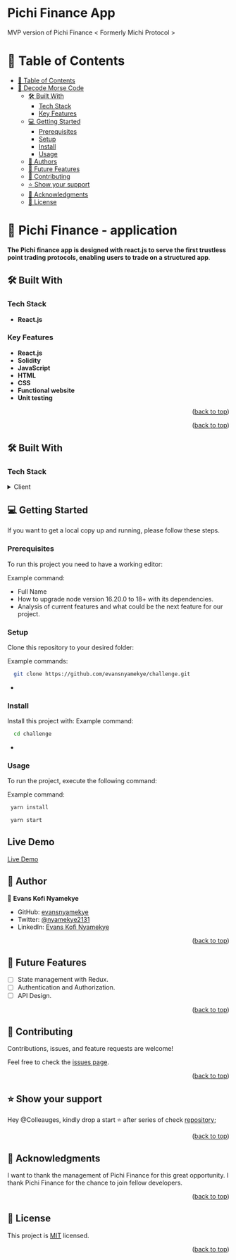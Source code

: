 # Pichi Finance App 

MVP version of Pichi Finance < Formerly Michi Protocol >
# 📗 Table of Contents

- [📗 Table of Contents](#-table-of-contents)
- [📖 Decode Morse Code ](#-decode-morse-code-)
  - [🛠 Built With ](#-built-with-)
    - [Tech Stack ](#tech-stack-)
    - [Key Features ](#key-features-)
  - [💻 Getting Started ](#-getting-started-)
    - [Prerequisites](#prerequisites)
    - [Setup](#setup)
    - [Install](#install)
    - [Usage](#usage)
  - [👥 Authors ](#-authors-)
  - [🔭 Future Features ](#-future-features-)
  - [🤝 Contributing ](#-contributing-)
  - [⭐️ Show your support ](#️-show-your-support-)
  - [🙏 Acknowledgments ](#-acknowledgments-)
  - [📝 License ](#-license-)


# 📖 Pichi Finance - application <a name="about-project"></a>

**The Pichi finance app is designed with react.js to serve the first trustless point trading protocols, enabling users to trade on a structured app**.  


## 🛠 Built With <a name="built-with"></a>

### Tech Stack <a name="tech-stack"></a>


- **React.js**

### Key Features <a name="key-features"></a>

- **React.js**
- **Solidity**
- **JavaScript**
- **HTML**
- **CSS**
- **Functional website**
- **Unit testing**

<p align="right">(<a href="#readme-top">back to top</a>)</p>

<p align="right">(<a href="#readme-top">back to top</a>)</p>

## 🛠 Built With <a name="built-with"></a>

### Tech Stack <a name="tech-stack"></a>

<details>
  <summary>Client</summary>
  <ul>
    <li><https://github.com/Michi-Protocol/challenge>Pichi</a></li>
  </ul>
</details>

## 💻 Getting Started <a name="getting-started"></a>

If you want to get a local copy up and running, please follow these steps.

### Prerequisites
To run this project you need to have a working editor:

Example command:
- Full Name
- How to upgrade node version 16.20.0 to 18+ with its dependencies.
- Analysis of current features and what could be the next feature for our project.
### Setup

Clone this repository to your desired folder:

Example commands:

```sh
  git clone https://github.com/evansnyamekye/challenge.git
```
-
### Install

Install this project with:
Example command:

```sh
  cd challenge
```
-
### Usage

To run the project, execute the following command:

Example command:

```sh
 yarn install
```
```sh
 yarn start
```
## Live Demo

[Live Demo](https://your-live-site-url.com)


## 👥 Author <a name="authors"></a>

👤 **Evans Kofi Nyamekye**
- GitHub: [evansnyamekye](https://github.com/evansnyamekye)
- Twitter: [@nyamekye2131](https://twitter.com/nyamekye2131)
- LinkedIn: [Evans Kofi Nyamekye](https://www.linkedin.com/in/evans-kofi-nyamekye-1980a4117/)

<p align="right">(<a href="#readme-top">back to top</a>)</p>

## 🔭 Future Features <a name='future-features'></a>

- [ ]  State management with Redux.
- [ ]  Authentication and Authorization.
- [ ]  API Design.

<p align="right">(<a href="#readme-top">back to top</a>)</p>


## 🤝 Contributing <a name="contributing"></a>

Contributions, issues, and feature requests are welcome!

Feel free to check the [issues page](https://github.com/evansnyamekye/challenge/issues/1).

<p align="right">(<a href="#readme-top">back to top</a>)</p>


## ⭐️ Show your support <a name="support"></a>

Hey @Colleauges,  kindly drop a start ⭐️ after series of check  [repository](https://github.com/evansnyamekye/challenge.git);

<p align="right">(<a href="#readme-top">back to top</a>)</p>


## 🙏 Acknowledgments <a name="acknowledgements"></a>

I want to thank the management of Pichi Finance for this great opportunity. I thank Pichi Finance for the chance to join fellow developers.

<p align="right">(<a href="#readme-top">back to top</a>)</p>

## 📝 License <a name="license"></a>

This project is [MIT](./LICENSE) licensed.

<p align="right">(<a href="#readme-top">back to top</a>)</p>



